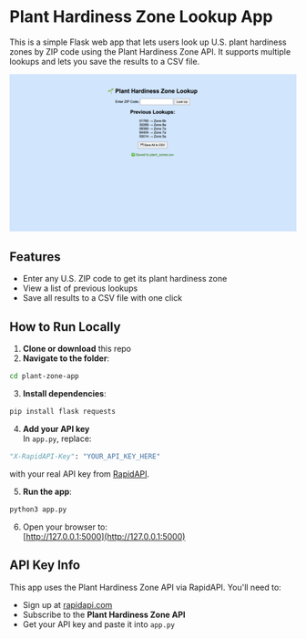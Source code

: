 # Plant Hardiness Zone Lookup App  
This is a simple Flask web app that lets users look up U.S. plant hardiness zones by ZIP code using the Plant Hardiness Zone API. It supports multiple lookups and lets you save the results to a CSV file.  

![Preview](Preview.png)

## Features  
- Enter any U.S. ZIP code to get its plant hardiness zone  
- View a list of previous lookups  
- Save all results to a CSV file with one click  

## How to Run Locally  
1. **Clone or download** this repo  
2. **Navigate to the folder**:  
```bash
cd plant-zone-app
```  
3. **Install dependencies**:  
```bash
pip install flask requests
```  
4. **Add your API key**  
   In `app.py`, replace:  
```python
"X-RapidAPI-Key": "YOUR_API_KEY_HERE"
```  
with your real API key from [RapidAPI](https://rapidapi.com/).  

5. **Run the app**:  
```bash
python3 app.py
```  

6. Open your browser to:  
[http://127.0.0.1:5000](http://127.0.0.1:5000)

## API Key Info  
This app uses the Plant Hardiness Zone API via RapidAPI. You'll need to:  
- Sign up at [rapidapi.com](https://rapidapi.com/)  
- Subscribe to the **Plant Hardiness Zone API**  
- Get your API key and paste it into `app.py`  

